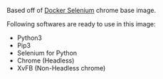 Based off of [Docker Selenium](https://github.com/SeleniumHQ/docker-selenium) chrome base image.

Following softwares are ready to use in this image:

- Python3
- Pip3
- Selenium for Python
- Chrome (Headless)
- XvFB (Non-Headless chrome)
